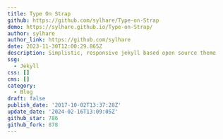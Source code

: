 ```yaml
---
title: Type On Strap
github: https://github.com/sylhare/Type-on-Strap
demo: https://sylhare.github.io/Type-on-Strap/
author: sylhare
author_link: https://github.com/sylhare
date: 2023-11-30T12:00:29.865Z
description: Simplistic, responsive jekyll based open source theme
ssg:
  - Jekyll
css: []
cms: []
category:
  - Blog
draft: false
publish_date: '2017-10-02T13:37:28Z'
update_date: '2024-02-16T13:09:05Z'
github_star: 786
github_fork: 878
---
```

